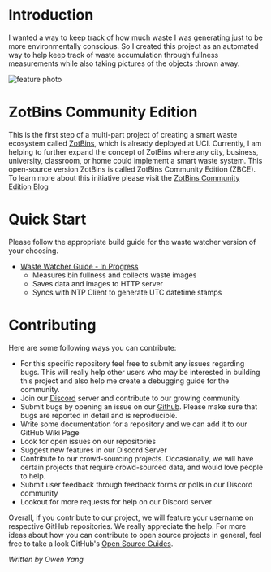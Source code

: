 # Introduction
I wanted a way to keep track of how much waste I was generating just to be more environmentally conscious. So I created this project as an automated way to help keep track of waste accumulation through fullness measurements while also taking pictures of the objects thrown away.

![feature photo](https://raw.githubusercontent.com/zotbins/waste_watcher/main/guide_images/feature_photo.jpg)

# ZotBins Community Edition

This is the first step of a multi-part project of creating a smart waste ecosystem called [ZotBins](https://zotbins.github.io), which is already deployed at UCI. Currently, I am helping to further expand the concept of ZotBins where any city, business, university, classroom, or home could implement a smart waste system. This open-source version ZotBins is called  ZotBins Community Edition (ZBCE). To learn more about this initiative please visit the [ZotBins Community Edition Blog](https://zotbins.github.io/zbceblog/about/)

# Quick Start
Please follow the appropriate build guide for the waste watcher version of your choosing.
- [Waste Watcher Guide - In Progress]()
    - Measures bin fullness and collects waste images
    - Saves data and images to HTTP server
    - Syncs with NTP Client to generate UTC datetime stamps

# Contributing

Here are some following ways you can contribute:
- For this specific repository feel free to submit any issues regarding bugs. This will really help other users who may be interested in building this project and also help me create a debugging guide for the community.
- Join our [Discord](https://discord.gg/mGKVVpxTPr) server and contribute to our growing community
- Submit bugs by opening an issue on our [Github](https://github.com/zotbins). Please make sure that bugs are reported in detail and is reproducible.
- Write some documentation for a repository and we can add it to our GitHub Wiki Page
- Look for open issues on our repositories
- Suggest new features in our Discord Server
- Contribute to our crowd-sourcing projects. Occasionally, we will have certain projects that require crowd-sourced data, and would love people to help.
- Submit user feedback through feedback forms or polls in our Discord community
- Lookout for more requests for help on our Discord server

Overall, if you contribute to our project, we will feature your username on respective GitHub repositories. We really appreciate the help. For more ideas about how you can contribute to open source projects in general, feel free to take a look GitHub's [Open Source Guides](https://opensource.guide/how-to-contribute/).

*Written by Owen Yang*
